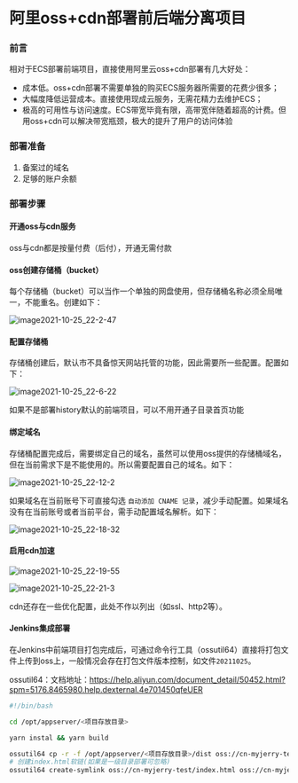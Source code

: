 # 阿里oss+cdn部署前后端分离项目

### 前言

相对于ECS部署前端项目，直接使用阿里云oss+cdn部署有几大好处：

-   成本低。oss+cdn部署不需要单独的购买ECS服务器所需要的花费少很多；
-   大幅度降低运营成本。直接使用现成云服务，无需花精力去维护ECS；
-   极高的可用性与访问速度。ECS带宽毕竟有限，高带宽伴随着超高的计费。但用oss+cdn可以解决带宽瓶颈，极大的提升了用户的访问体验

### 部署准备

1.  备案过的域名
1.  足够的账户余额

### 部署步骤

#### 开通oss与cdn服务

oss与cdn都是按量付费（后付），开通无需付款

#### oss创建存储桶（bucket）

每个存储桶（bucket）可以当作一个单独的网盘使用，但存储桶名称必须全局唯一，不能重名。创建如下：

![image2021-10-25_22-2-47](https://oss-blog.myjerry.cn/files/image2021-10-25_22-2-47.png)

#### 配置存储桶

存储桶创建后，默认市不具备惊天网站托管的功能，因此需要所一些配置。配置如下：

![image2021-10-25_22-6-22](https://oss-blog.myjerry.cn/files/image2021-10-25_22-6-22.png)

如果不是部署history默认的前端项目，可以不用开通子目录首页功能

#### 绑定域名

存储桶配置完成后，需要绑定自己的域名，虽然可以使用oss提供的存储桶域名，但在当前需求下是不能使用的。所以需要配置自己的域名。如下：


![image2021-10-25_22-12-2](https://oss-blog.myjerry.cn/files/image2021-10-25_22-12-2.png)

如果域名在当前账号下可直接勾选 `自动添加 CNAME 记录`，减少手动配置。如果域名没有在当前账号或者当前平台，需手动配置域名解析。如下：


![image2021-10-25_22-18-32](https://oss-blog.myjerry.cn/files/image2021-10-25_22-18-32.png)

#### 启用cdn加速

![image2021-10-25_22-19-55](https://oss-blog.myjerry.cn/files/image2021-10-25_22-19-55.png)

![image2021-10-25_22-21-3](https://oss-blog.myjerry.cn/files/image2021-10-25_22-21-3.png)

cdn还存在一些优化配置，此处不作以列出（如ssl、http2等）。

#### Jenkins集成部署

在Jenkins中前端项目打包完成后，可通过命令行工具（ossutil64）直接将打包文件上传到oss上，一般情况会存在打包文件版本控制，如文件`20211025`。

ossutil64：文档地址：<https://help.aliyun.com/document_detail/50452.html?spm=5176.8465980.help.dexternal.4e701450qfeUER>

```bash
#!/bin/bash

cd /opt/appserver/<项目存放目录>

yarn instal && yarn build

ossutil64 cp -r -f /opt/appserver/<项目存放目录>/dist oss://cn-myjerry-test/dev/<打包时间/版本>
# 创建index.html软链(如果是一级目录部署可忽略)
ossutil64 create-symlink oss://cn-myjerry-test/index.html oss://cn-myjerry-test/dev/<打包时间/版本>/index.html
```

